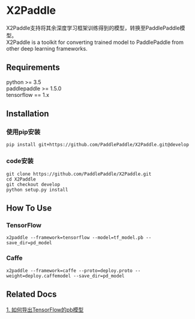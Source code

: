 # X2Paddle
X2Paddle支持将其余深度学习框架训练得到的模型，转换至PaddlePaddle模型。  
X2Paddle is a toolkit for converting trained model to PaddlePaddle from other deep learning frameworks.

## Requirements

python >= 3.5  
paddlepaddle >= 1.5.0  
tensorflow == 1.x  

## Installation
### 使用pip安装
```
pip install git+https://github.com/PaddlePaddle/X2Paddle.git@develop
```
### code安装
```
git clone https://github.com/PaddlePaddle/X2Paddle.git
cd X2Paddle
git checkout develop
python setup.py install
```

## How To Use
### TensorFlow
```
x2paddle --framework=tensorflow --model=tf_model.pb --save_dir=pd_model
```
### Caffe
```
x2paddle --framework=caffe --proto=deploy.proto --weight=deploy.caffemodel --save_dir=pd_model
```

## Related Docs
[1. 如何导出TensorFlow的pb模型](export_tf_model.md)
